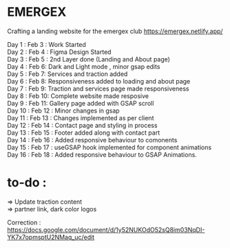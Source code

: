 # EMERGEX
Crafting a landing website for the emergex club
https://emergex.netlify.app/

Day 1 : Feb 3 : Work Started <br>
Day 2 : Feb 4 : Figma Design Started <br>
Day 3 : Feb 5 : 2nd Layer done (Landing and About page) <br>
Day 4 : Feb 6: Dark and Light mode , minor gsap edits<br>
Day 5 : Feb 7: Services and traction added<br>
Day 6 : Feb 8: Responsiveness added to loading and about page <br>
Day 7 : Feb 9: Traction and services page made responsiveness <br>
Day 8 : Feb 10: Complete website made resposive <br>
Day 9 : Feb 11: Gallery page added with GSAP scroll <br>
Day 10 : Feb 12 : Minor changes in gsap <br>
Day 11 : Feb 13 : Changes implemented as per client <br>
Day 12 : Feb 14 : Contact page and styling in process <br>
Day 13 : Feb 15 : Footer added along with contact part <br>
Day 14 : Feb 16 : Added responsive behaviour to comonents <br>
Day 15 : Feb 17 : useGSAP hook implemented for component animations <br>
Day 16 : Feb 18 : Added responsive behaviour to GSAP Animations.

to-do : <br> 
=
 => Update traction content<br>
 => partner link, dark color logos <br>

Correction : <br>
https://docs.google.com/document/d/1y52NUKOdO52sQ8im03NqDI-YK7x7opmsptU2NMaq_uc/edit


